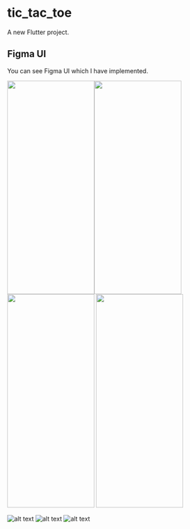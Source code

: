 # tic_tac_toe
A new Flutter project.

## Figma UI
You can see Figma UI which I have implemented.

<img src="https://github.com/MuhammadJamalAshrafi/tic_tac_toe/blob/main/assets/images/Splash.png" width="200" height="490"><img src="https://github.com/MuhammadJamalAshrafi/tic_tac_toe/blob/main/assets/images/Splash.png" width="200" height="490">
<img src="https://github.com/MuhammadJamalAshrafi/tic_tac_toe/blob/main/assets/images/Splash.png" width="200" height="490">
<img src="https://github.com/MuhammadJamalAshrafi/tic_tac_toe/blob/main/assets/images/Splash.png" width="200" height="490">

![alt text](https://github.com/MuhammadJamalAshrafi/tic_tac_toe/blob/main/assets/images/home.png)
![alt text](https://github.com/MuhammadJamalAshrafi/tic_tac_toe/blob/main/assets/images/leaderboard.png)
![alt text](https://github.com/MuhammadJamalAshrafi/tic_tac_toe/blob/main/assets/images/wining.png)
